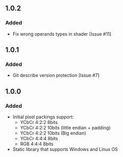 ## 1.0.2

### Added
- Fix wrong operands types in shader [Issue #11]

## 1.0.1

### Added
- Git describe version protection [Issue #7]

## 1.0.0

### Added
- Initial pixel packings support:
    - YCbCr 4:2:2 8bits
    - YCbCr 4:2:2 10bits (little endian + padding)
    - YCbCr 4:2:2 10bits (Big endian)
    - YCbCr 4:4:4 8bits
    - RGB 4:4:4 8bits
- Static library that supports Windows and Linux OS
